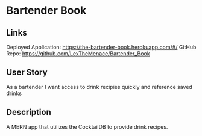 # Bartender Book

## Links
Deployed Application: https://the-bartender-book.herokuapp.com/#/
GitHub Repo: https://github.com/LexTheMenace/Bartender_Book
## User Story
As a bartender
I want access to drink recipies quickly and reference saved drinks


## Description
A MERN app that utilizes the CocktailDB to provide drink recipes.


